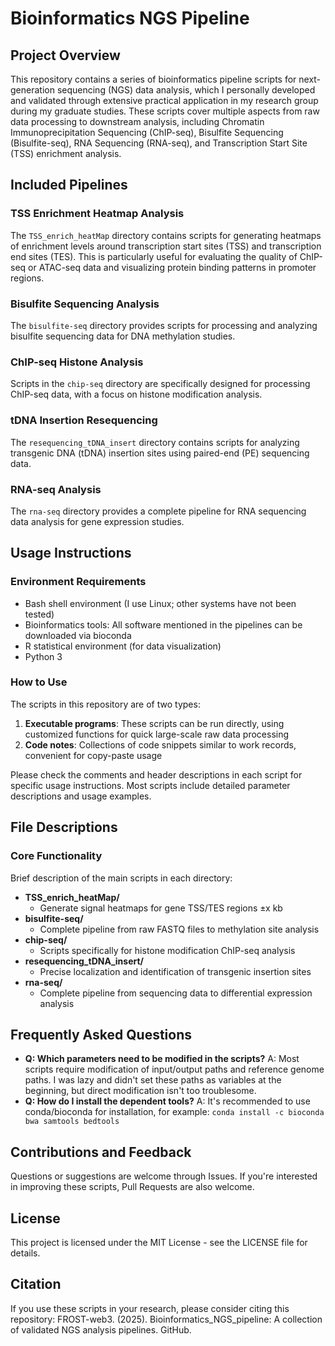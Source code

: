 # Bioinformatics NGS Pipeline

## Project Overview
This repository contains a series of bioinformatics pipeline scripts for next-generation sequencing (NGS) data analysis, which I personally developed and validated through extensive practical application in my research group during my graduate studies. These scripts cover multiple aspects from raw data processing to downstream analysis, including Chromatin Immunoprecipitation Sequencing (ChIP-seq), Bisulfite Sequencing (Bisulfite-seq), RNA Sequencing (RNA-seq), and Transcription Start Site (TSS) enrichment analysis.

## Included Pipelines

### TSS Enrichment Heatmap Analysis
The `TSS_enrich_heatMap` directory contains scripts for generating heatmaps of enrichment levels around transcription start sites (TSS) and transcription end sites (TES). This is particularly useful for evaluating the quality of ChIP-seq or ATAC-seq data and visualizing protein binding patterns in promoter regions.

### Bisulfite Sequencing Analysis
The `bisulfite-seq` directory provides scripts for processing and analyzing bisulfite sequencing data for DNA methylation studies.

### ChIP-seq Histone Analysis
Scripts in the `chip-seq` directory are specifically designed for processing ChIP-seq data, with a focus on histone modification analysis.

### tDNA Insertion Resequencing
The `resequencing_tDNA_insert` directory contains scripts for analyzing transgenic DNA (tDNA) insertion sites using paired-end (PE) sequencing data.

### RNA-seq Analysis
The `rna-seq` directory provides a complete pipeline for RNA sequencing data analysis for gene expression studies.

## Usage Instructions

### Environment Requirements
* Bash shell environment (I use Linux; other systems have not been tested)
* Bioinformatics tools: All software mentioned in the pipelines can be downloaded via bioconda
* R statistical environment (for data visualization)
* Python 3

### How to Use
The scripts in this repository are of two types:
1. **Executable programs**: These scripts can be run directly, using customized functions for quick large-scale raw data processing
2. **Code notes**: Collections of code snippets similar to work records, convenient for copy-paste usage

Please check the comments and header descriptions in each script for specific usage instructions. Most scripts include detailed parameter descriptions and usage examples.

## File Descriptions

### Core Functionality
Brief description of the main scripts in each directory:

* **TSS_enrich_heatMap/**
   * Generate signal heatmaps for gene TSS/TES regions ±x kb
* **bisulfite-seq/**
   * Complete pipeline from raw FASTQ files to methylation site analysis
* **chip-seq/**
   * Scripts specifically for histone modification ChIP-seq analysis
* **resequencing_tDNA_insert/**
   * Precise localization and identification of transgenic insertion sites
* **rna-seq/**
   * Complete pipeline from sequencing data to differential expression analysis

## Frequently Asked Questions

* **Q: Which parameters need to be modified in the scripts?** A: Most scripts require modification of input/output paths and reference genome paths. I was lazy and didn't set these paths as variables at the beginning, but direct modification isn't too troublesome.
* **Q: How do I install the dependent tools?** A: It's recommended to use conda/bioconda for installation, for example: `conda install -c bioconda bwa samtools bedtools`

## Contributions and Feedback
Questions or suggestions are welcome through Issues. If you're interested in improving these scripts, Pull Requests are also welcome.

## License
This project is licensed under the MIT License - see the LICENSE file for details.

## Citation
If you use these scripts in your research, please consider citing this repository: FROST-web3. (2025). Bioinformatics_NGS_pipeline: A collection of validated NGS analysis pipelines. GitHub.
